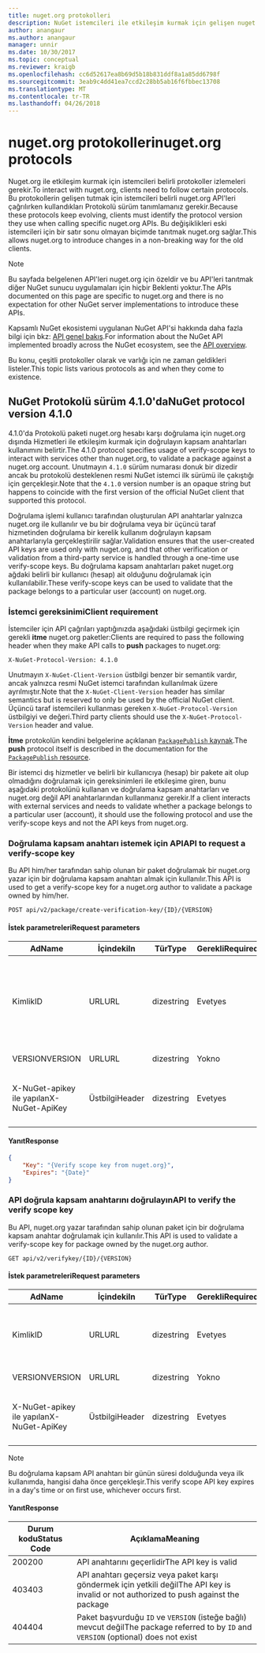```yaml
---
title: nuget.org protokolleri
description: NuGet istemcileri ile etkileşim kurmak için gelişen nuget.org protokoller.
author: anangaur
ms.author: anangaur
manager: unnir
ms.date: 10/30/2017
ms.topic: conceptual
ms.reviewer: kraigb
ms.openlocfilehash: cc6d52617ea8b69d5b18b831ddf8a1a85dd6798f
ms.sourcegitcommit: 3eab9c4dd41ea7ccd2c28bb5ab16f6fbbec13708
ms.translationtype: MT
ms.contentlocale: tr-TR
ms.lasthandoff: 04/26/2018
---
```

# <a name="nugetorg-protocols"></a><span data-ttu-id="8604d-103">nuget.org protokolleri</span><span class="sxs-lookup"><span data-stu-id="8604d-103">nuget.org protocols</span></span>

<span data-ttu-id="8604d-104">Nuget.org ile etkileşim kurmak için istemcileri belirli protokoller izlemeleri gerekir.</span><span class="sxs-lookup"><span data-stu-id="8604d-104">To interact with nuget.org, clients need to follow certain protocols.</span></span> <span data-ttu-id="8604d-105">Bu protokollerin gelişen tutmak için istemcileri belirli nuget.org API'leri çağrılırken kullandıkları Protokolü sürüm tanımlamanız gerekir.</span><span class="sxs-lookup"><span data-stu-id="8604d-105">Because these protocols keep evolving, clients must identify the protocol version they use when calling specific nuget.org APIs.</span></span> <span data-ttu-id="8604d-106">Bu değişiklikleri eski istemcileri için bir satır sonu olmayan biçimde tanıtmak nuget.org sağlar.</span><span class="sxs-lookup"><span data-stu-id="8604d-106">This allows nuget.org to introduce changes in a non-breaking way for the old clients.</span></span>

> [!Note]
> <span data-ttu-id="8604d-107">Bu sayfada belgelenen API'leri nuget.org için özeldir ve bu API'leri tanıtmak diğer NuGet sunucu uygulamaları için hiçbir Beklenti yoktur.</span><span class="sxs-lookup"><span data-stu-id="8604d-107">The APIs documented on this page are specific to nuget.org and there is no expectation for other NuGet server implementations to introduce these APIs.</span></span> 

<span data-ttu-id="8604d-108">Kapsamlı NuGet ekosistemi uygulanan NuGet API'si hakkında daha fazla bilgi için bkz: [API genel bakış](overview.md).</span><span class="sxs-lookup"><span data-stu-id="8604d-108">For information about the NuGet API implemented broadly across the NuGet ecosystem, see the [API overview](overview.md).</span></span>

<span data-ttu-id="8604d-109">Bu konu, çeşitli protokoller olarak ve varlığı için ne zaman geldikleri listeler.</span><span class="sxs-lookup"><span data-stu-id="8604d-109">This topic lists various protocols as and when they come to existence.</span></span>

## <a name="nuget-protocol-version-410"></a><span data-ttu-id="8604d-110">NuGet Protokolü sürüm 4.1.0'da</span><span class="sxs-lookup"><span data-stu-id="8604d-110">NuGet protocol version 4.1.0</span></span>

<span data-ttu-id="8604d-111">4.1.0'da Protokolü paketi nuget.org hesabı karşı doğrulama için nuget.org dışında Hizmetleri ile etkileşim kurmak için doğrulayın kapsam anahtarları kullanımını belirtir.</span><span class="sxs-lookup"><span data-stu-id="8604d-111">The 4.1.0 protocol specifies usage of verify-scope keys to interact with services other than nuget.org, to validate a package against a nuget.org account.</span></span> <span data-ttu-id="8604d-112">Unutmayın `4.1.0` sürüm numarası donuk bir dizedir ancak bu protokolü desteklenen resmi NuGet istemci ilk sürümü ile çakıştığı için gerçekleşir.</span><span class="sxs-lookup"><span data-stu-id="8604d-112">Note that the `4.1.0` version number is an opaque string but happens to coincide with the first version of the official NuGet client that supported this protocol.</span></span>

<span data-ttu-id="8604d-113">Doğrulama işlemi kullanıcı tarafından oluşturulan API anahtarlar yalnızca nuget.org ile kullanılır ve bu bir doğrulama veya bir üçüncü taraf hizmetinden doğrulama bir kerelik kullanım doğrulayın kapsam anahtarlarıyla gerçekleştirilir sağlar.</span><span class="sxs-lookup"><span data-stu-id="8604d-113">Validation ensures that the user-created API keys are used only with nuget.org, and that other verification or validation from a third-party service is handled through a one-time use verify-scope keys.</span></span> <span data-ttu-id="8604d-114">Bu doğrulama kapsam anahtarları paket nuget.org ağdaki belirli bir kullanıcı (hesap) ait olduğunu doğrulamak için kullanılabilir.</span><span class="sxs-lookup"><span data-stu-id="8604d-114">These verify-scope keys can be used to validate that the package belongs to a particular user (account) on nuget.org.</span></span>

### <a name="client-requirement"></a><span data-ttu-id="8604d-115">İstemci gereksinimi</span><span class="sxs-lookup"><span data-stu-id="8604d-115">Client requirement</span></span>

<span data-ttu-id="8604d-116">İstemciler için API çağrıları yaptığınızda aşağıdaki üstbilgi geçirmek için gerekli **itme** nuget.org paketler:</span><span class="sxs-lookup"><span data-stu-id="8604d-116">Clients are required to pass the following header when they make API calls to **push** packages to nuget.org:</span></span>

    X-NuGet-Protocol-Version: 4.1.0

<span data-ttu-id="8604d-117">Unutmayın `X-NuGet-Client-Version` üstbilgi benzer bir semantik vardır, ancak yalnızca resmi NuGet istemci tarafından kullanılmak üzere ayrılmıştır.</span><span class="sxs-lookup"><span data-stu-id="8604d-117">Note that the `X-NuGet-Client-Version` header has similar semantics but is reserved to only be used by the official NuGet client.</span></span> <span data-ttu-id="8604d-118">Üçüncü taraf istemcileri kullanması gereken `X-NuGet-Protocol-Version` üstbilgiyi ve değeri.</span><span class="sxs-lookup"><span data-stu-id="8604d-118">Third party clients should use the `X-NuGet-Protocol-Version` header and value.</span></span>

<span data-ttu-id="8604d-119">**İtme** protokolün kendini belgelerine açıklanan [ `PackagePublish` kaynak](package-publish-resource.md).</span><span class="sxs-lookup"><span data-stu-id="8604d-119">The **push** protocol itself is described in the documentation for the [`PackagePublish` resource](package-publish-resource.md).</span></span>

<span data-ttu-id="8604d-120">Bir istemci dış hizmetler ve belirli bir kullanıcıya (hesap) bir pakete ait olup olmadığını doğrulamak için gereksinimleri ile etkileşime giren, bunu aşağıdaki protokolünü kullanan ve doğrulama kapsam anahtarları ve nuget.org değil API anahtarlarından kullanmanız gerekir.</span><span class="sxs-lookup"><span data-stu-id="8604d-120">If a client interacts with external services and needs to validate whether a package belongs to a particular user (account), it should use the following protocol and use the verify-scope keys and not the API keys from nuget.org.</span></span>

### <a name="api-to-request-a-verify-scope-key"></a><span data-ttu-id="8604d-121">Doğrulama kapsam anahtarı istemek için API</span><span class="sxs-lookup"><span data-stu-id="8604d-121">API to request a verify-scope key</span></span>

<span data-ttu-id="8604d-122">Bu API him/her tarafından sahip olunan bir paket doğrulamak bir nuget.org yazar için bir doğrulama kapsam anahtarı almak için kullanılır.</span><span class="sxs-lookup"><span data-stu-id="8604d-122">This API is used to get a verify-scope key for a nuget.org author to validate a package owned by him/her.</span></span>

    POST api/v2/package/create-verification-key/{ID}/{VERSION}

#### <a name="request-parameters"></a><span data-ttu-id="8604d-123">İstek parametreleri</span><span class="sxs-lookup"><span data-stu-id="8604d-123">Request parameters</span></span>

<span data-ttu-id="8604d-124">Ad</span><span class="sxs-lookup"><span data-stu-id="8604d-124">Name</span></span>           | <span data-ttu-id="8604d-125">İçindeki</span><span class="sxs-lookup"><span data-stu-id="8604d-125">In</span></span>     | <span data-ttu-id="8604d-126">Tür</span><span class="sxs-lookup"><span data-stu-id="8604d-126">Type</span></span>   | <span data-ttu-id="8604d-127">Gerekli</span><span class="sxs-lookup"><span data-stu-id="8604d-127">Required</span></span> | <span data-ttu-id="8604d-128">Notlar</span><span class="sxs-lookup"><span data-stu-id="8604d-128">Notes</span></span>
-------------- | ------ | ------ | -------- | -----
<span data-ttu-id="8604d-129">Kimlik</span><span class="sxs-lookup"><span data-stu-id="8604d-129">ID</span></span>             | <span data-ttu-id="8604d-130">URL</span><span class="sxs-lookup"><span data-stu-id="8604d-130">URL</span></span>    | <span data-ttu-id="8604d-131">dize</span><span class="sxs-lookup"><span data-stu-id="8604d-131">string</span></span> | <span data-ttu-id="8604d-132">Evet</span><span class="sxs-lookup"><span data-stu-id="8604d-132">yes</span></span>      | <span data-ttu-id="8604d-133">Doğrulama kapsam anahtarı istenen paket identidier</span><span class="sxs-lookup"><span data-stu-id="8604d-133">The package identidier for which the verify scope key is requested</span></span>
<span data-ttu-id="8604d-134">VERSION</span><span class="sxs-lookup"><span data-stu-id="8604d-134">VERSION</span></span>        | <span data-ttu-id="8604d-135">URL</span><span class="sxs-lookup"><span data-stu-id="8604d-135">URL</span></span>    | <span data-ttu-id="8604d-136">dize</span><span class="sxs-lookup"><span data-stu-id="8604d-136">string</span></span> | <span data-ttu-id="8604d-137">Yok</span><span class="sxs-lookup"><span data-stu-id="8604d-137">no</span></span>       | <span data-ttu-id="8604d-138">Paket sürümü</span><span class="sxs-lookup"><span data-stu-id="8604d-138">The package version</span></span>
<span data-ttu-id="8604d-139">X-NuGet-apikey ile yapılan</span><span class="sxs-lookup"><span data-stu-id="8604d-139">X-NuGet-ApiKey</span></span> | <span data-ttu-id="8604d-140">Üstbilgi</span><span class="sxs-lookup"><span data-stu-id="8604d-140">Header</span></span> | <span data-ttu-id="8604d-141">dize</span><span class="sxs-lookup"><span data-stu-id="8604d-141">string</span></span> | <span data-ttu-id="8604d-142">Evet</span><span class="sxs-lookup"><span data-stu-id="8604d-142">yes</span></span>      | <span data-ttu-id="8604d-143">Örneğin, `X-NuGet-ApiKey: {USER_API_KEY}`</span><span class="sxs-lookup"><span data-stu-id="8604d-143">For example, `X-NuGet-ApiKey: {USER_API_KEY}`</span></span>

#### <a name="response"></a><span data-ttu-id="8604d-144">Yanıt</span><span class="sxs-lookup"><span data-stu-id="8604d-144">Response</span></span>

```json
{
    "Key": "{Verify scope key from nuget.org}",
    "Expires": "{Date}"
}
```

### <a name="api-to-verify-the-verify-scope-key"></a><span data-ttu-id="8604d-145">API doğrula kapsam anahtarını doğrulayın</span><span class="sxs-lookup"><span data-stu-id="8604d-145">API to verify the verify scope key</span></span>

<span data-ttu-id="8604d-146">Bu API, nuget.org yazar tarafından sahip olunan paket için bir doğrulama kapsam anahtar doğrulamak için kullanılır.</span><span class="sxs-lookup"><span data-stu-id="8604d-146">This API is used to validate a verify-scope key for package owned by the nuget.org author.</span></span>

    GET api/v2/verifykey/{ID}/{VERSION}

#### <a name="request-parameters"></a><span data-ttu-id="8604d-147">İstek parametreleri</span><span class="sxs-lookup"><span data-stu-id="8604d-147">Request parameters</span></span>

<span data-ttu-id="8604d-148">Ad</span><span class="sxs-lookup"><span data-stu-id="8604d-148">Name</span></span>           | <span data-ttu-id="8604d-149">İçindeki</span><span class="sxs-lookup"><span data-stu-id="8604d-149">In</span></span>     | <span data-ttu-id="8604d-150">Tür</span><span class="sxs-lookup"><span data-stu-id="8604d-150">Type</span></span>   | <span data-ttu-id="8604d-151">Gerekli</span><span class="sxs-lookup"><span data-stu-id="8604d-151">Required</span></span> | <span data-ttu-id="8604d-152">Notlar</span><span class="sxs-lookup"><span data-stu-id="8604d-152">Notes</span></span>
-------------  | ------ | ------ | -------- | -----
<span data-ttu-id="8604d-153">Kimlik</span><span class="sxs-lookup"><span data-stu-id="8604d-153">ID</span></span>             | <span data-ttu-id="8604d-154">URL</span><span class="sxs-lookup"><span data-stu-id="8604d-154">URL</span></span>    | <span data-ttu-id="8604d-155">dize</span><span class="sxs-lookup"><span data-stu-id="8604d-155">string</span></span> | <span data-ttu-id="8604d-156">Evet</span><span class="sxs-lookup"><span data-stu-id="8604d-156">yes</span></span>      | <span data-ttu-id="8604d-157">Doğrulama kapsam anahtarı istenen paket tanımlayıcısı</span><span class="sxs-lookup"><span data-stu-id="8604d-157">The package identifier for which the verify scope key is requested</span></span>
<span data-ttu-id="8604d-158">VERSION</span><span class="sxs-lookup"><span data-stu-id="8604d-158">VERSION</span></span>        | <span data-ttu-id="8604d-159">URL</span><span class="sxs-lookup"><span data-stu-id="8604d-159">URL</span></span>    | <span data-ttu-id="8604d-160">dize</span><span class="sxs-lookup"><span data-stu-id="8604d-160">string</span></span> | <span data-ttu-id="8604d-161">Yok</span><span class="sxs-lookup"><span data-stu-id="8604d-161">no</span></span>       | <span data-ttu-id="8604d-162">Paket sürümü</span><span class="sxs-lookup"><span data-stu-id="8604d-162">The package version</span></span>
<span data-ttu-id="8604d-163">X-NuGet-apikey ile yapılan</span><span class="sxs-lookup"><span data-stu-id="8604d-163">X-NuGet-ApiKey</span></span> | <span data-ttu-id="8604d-164">Üstbilgi</span><span class="sxs-lookup"><span data-stu-id="8604d-164">Header</span></span> | <span data-ttu-id="8604d-165">dize</span><span class="sxs-lookup"><span data-stu-id="8604d-165">string</span></span> | <span data-ttu-id="8604d-166">Evet</span><span class="sxs-lookup"><span data-stu-id="8604d-166">yes</span></span>      | <span data-ttu-id="8604d-167">Örneğin, `X-NuGet-ApiKey: {VERIFY_SCOPE_KEY}`</span><span class="sxs-lookup"><span data-stu-id="8604d-167">For example, `X-NuGet-ApiKey: {VERIFY_SCOPE_KEY}`</span></span>

> [!Note]
> <span data-ttu-id="8604d-168">Bu doğrulama kapsam API anahtarı bir günün süresi dolduğunda veya ilk kullanımda, hangisi daha önce gerçekleşir.</span><span class="sxs-lookup"><span data-stu-id="8604d-168">This verify scope API key expires in a day's time or on first use, whichever occurs first.</span></span>

#### <a name="response"></a><span data-ttu-id="8604d-169">Yanıt</span><span class="sxs-lookup"><span data-stu-id="8604d-169">Response</span></span>

<span data-ttu-id="8604d-170">Durum kodu</span><span class="sxs-lookup"><span data-stu-id="8604d-170">Status Code</span></span> | <span data-ttu-id="8604d-171">Açıklama</span><span class="sxs-lookup"><span data-stu-id="8604d-171">Meaning</span></span>
----------- | -------
<span data-ttu-id="8604d-172">200</span><span class="sxs-lookup"><span data-stu-id="8604d-172">200</span></span>         | <span data-ttu-id="8604d-173">API anahtarını geçerlidir</span><span class="sxs-lookup"><span data-stu-id="8604d-173">The API key is valid</span></span>
<span data-ttu-id="8604d-174">403</span><span class="sxs-lookup"><span data-stu-id="8604d-174">403</span></span>         | <span data-ttu-id="8604d-175">API anahtarı geçersiz veya paket karşı göndermek için yetkili değil</span><span class="sxs-lookup"><span data-stu-id="8604d-175">The API key is invalid or not authorized to push against the package</span></span>
<span data-ttu-id="8604d-176">404</span><span class="sxs-lookup"><span data-stu-id="8604d-176">404</span></span>         | <span data-ttu-id="8604d-177">Paket başvurduğu `ID` ve `VERSION` (isteğe bağlı) mevcut değil</span><span class="sxs-lookup"><span data-stu-id="8604d-177">The package referred to by `ID` and `VERSION` (optional) does not exist</span></span>
